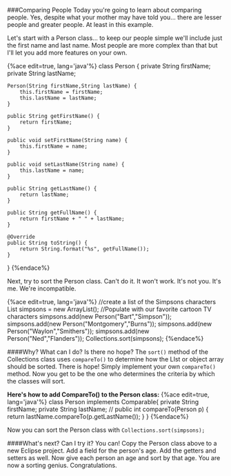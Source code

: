 ###Comparing People
Today you're going to learn about comparing people. Yes, despite what your mother may have told you... there are lesser people and greater people. At least in this example. 

Let's start with a Person class... to keep our people simple we'll include just the first name and last name. Most people are more complex than that but I'll let you add more features on your own.

{%ace edit=true, lang='java'%}
class Person {
	private String firstName;
	private String lastName;
	
    Person(String firstName,String lastName) {
        this.firstName = firstName;
        this.lastName = lastName;
    }
    
    public String getFirstName() {
		return firstName;
	}

	public void setFirstName(String name) {
		this.firstName = name;
	}
	
	public void setLastName(String name) {
		this.lastName = name;
	}
	
    public String getLastName() {
		return lastName;
	}

    public String getFullName() {
    	return firstName + " " + lastName;
    }

    @Override
    public String toString() {
        return String.format("%s", getFullName());
    }
}
{%endace%}

Next, try to sort the Person class. Can't do it. It won't work. It's not you. It's me. We're incompatible.

{%ace edit=true, lang='java'%}
//create a list of the Simpsons	characters
List<Person> simpsons = new ArrayList<Person>();
//Populate with our favorite cartoon TV characters
simpsons.add(new Person("Bart","Simpson"));
simpsons.add(new Person("Montgomery","Burns"));
simpsons.add(new Person("Waylon","Smithers"));
simpsons.add(new Person("Ned","Flanders"));
Collections.sort(simpsons);
{%endace%}


####Why? What can I do? Is there no hope?
The ```sort()``` method of the Collections class uses ```compareTo()``` to determine how the LIst or object array should be sorted. There is hope! Simply implement your own ```compareTo()``` method. Now you get to be the one who determines the criteria by which the classes will sort.

**Here's how to add CompareTo() to the Person class:**
{%ace edit=true, lang='java'%}
class Person implements Comparable<Person>{
	private String firstName;
	private String lastName;
	//<existing code not shown but you still need it>
	public int compareTo(Person p) {
	    return lastName.compareTo(p.getLastName());
	}
}
{%endace%}

Now you can sort the Person class with ```Collections.sort(simpsons);```


####What's next? Can I try it?
You can! Copy the Person class above to a new Eclipse project. Add a field for the person's age. Add the getters and setters as well. Now give each person an age and sort by that age.
You are now a sorting genius. Congratulations.




